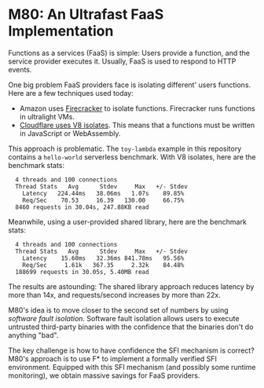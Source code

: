 # M80: An Ultrafast FaaS Implementation

Functions as a services (FaaS) is simple: Users provide a function, and the service provider executes it. Usually, FaaS is used to respond to HTTP events.

One big problem FaaS providers face is isolating different' users functions. Here are a few techniques used today:
- Amazon uses [Firecracker](https://firecracker-microvm.github.io/) to isolate functions. Firecracker runs functions in ultralight VMs.
- [Cloudflare uses V8 isolates](https://blog.cloudflare.com/cloud-computing-without-containers/). This means that a functions must be written in JavaScript or WebAssembly.

This approach is problematic. The `toy-lambda` example in this repository contains a `hello-world` serverless benchmark. With V8 isolates, here are the benchmark stats:
```
  4 threads and 100 connections
  Thread Stats   Avg      Stdev     Max   +/- Stdev
    Latency   224.44ms   38.06ms   1.07s    89.85%
    Req/Sec    70.53     16.39   130.00     66.75%
  8460 requests in 30.04s, 247.88KB read
```

Meanwhile, using a user-provided shared library, here are the benchmark stats:
```
  4 threads and 100 connections
  Thread Stats   Avg      Stdev     Max   +/- Stdev
    Latency    15.60ms   32.36ms 841.78ms   95.56%
    Req/Sec     1.61k   367.35     2.32k    84.48%
  188699 requests in 30.05s, 5.40MB read
```

The results are astounding: The shared library approach reduces latency by more than 14x, and requests/second increases by more than 22x.

M80's idea is to move closer to the second set of numbers by using *software fault isolation*. Software fault isolation allows users to execute untrusted third-party binaries with the confidence that the binaries don't do anything "bad".

The key challenge is how to have confidence the SFI mechanism is correct? M80's approach is to use F* to implement a formally verified SFI environment. Equipped with this SFI mechanism (and possibly some runtime monitoring), we obtain massive savings for FaaS providers.
